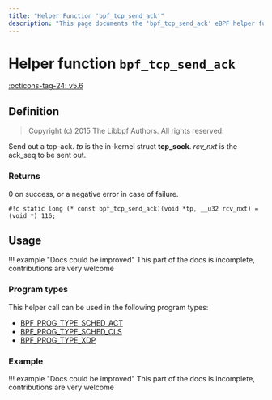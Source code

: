 ```yaml
---
title: "Helper Function 'bpf_tcp_send_ack'"
description: "This page documents the 'bpf_tcp_send_ack' eBPF helper function, including its defintion, usage, program types that can use it, and examples."
---
```

# Helper function `bpf_tcp_send_ack`

<!-- [FEATURE_TAG](bpf_tcp_send_ack) -->
[:octicons-tag-24: v5.6](https://github.com/torvalds/linux/commit/206057fe020ac5c037d5e2dd6562a9bd216ec765)
<!-- [/FEATURE_TAG] -->

## Definition

> Copyright (c) 2015 The Libbpf Authors. All rights reserved.


<!-- [HELPER_FUNC_DEF] -->
Send out a tcp-ack. _tp_ is the in-kernel struct **tcp_sock**. _rcv_nxt_ is the ack_seq to be sent out.

### Returns

0 on success, or a negative error in case of failure.

`#!c static long (* const bpf_tcp_send_ack)(void *tp, __u32 rcv_nxt) = (void *) 116;`
<!-- [/HELPER_FUNC_DEF] -->

## Usage

!!! example "Docs could be improved"
    This part of the docs is incomplete, contributions are very welcome

### Program types

This helper call can be used in the following program types:

<!-- DO NOT EDIT MANUALLY -->
<!-- [HELPER_FUNC_PROG_REF] -->
 * [BPF_PROG_TYPE_SCHED_ACT](../program-type/BPF_PROG_TYPE_SCHED_ACT.md)
 * [BPF_PROG_TYPE_SCHED_CLS](../program-type/BPF_PROG_TYPE_SCHED_CLS.md)
 * [BPF_PROG_TYPE_XDP](../program-type/BPF_PROG_TYPE_XDP.md)
<!-- [/HELPER_FUNC_PROG_REF] -->

### Example

!!! example "Docs could be improved"
    This part of the docs is incomplete, contributions are very welcome
